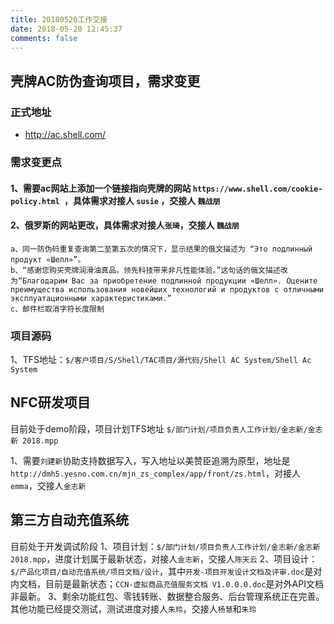 ```yaml
---
title: 20180520工作交接
date: 2018-05-20 12:45:37
comments: false
---
```



##  壳牌AC防伪查询项目，需求变更


### 正式地址
* http://ac.shell.com/

### 需求变更点
#### 1、需要ac网站上添加一个链接指向壳牌的网站 `https://www.shell.com/cookie-policy.html `，具体需求对接人 `susie` ，交接人 `魏战朋` 

#### 2、俄罗斯的网站更改，具体需求对接人`张琦`，交接人 `魏战朋`

    a、同一防伪码重复查询第二至第五次的情况下，显示结果的俄文描述为 “Это подлинный продукт «Шелл»”。
    b、“感谢您购买壳牌润滑油真品。领先科技带来非凡性能体验。”这句话的俄文描述改为“Благодарим Вас за приобретение подлинной продукции «Шелл». Оцените преимущества использования новейших технологий и продуктов с отличными эксплуатационными характеристиками.”
    c、邮件栏取消字符长度限制

### 项目源码

1、TFS地址：`$/客户项目/S/Shell/TAC项目/源代码/Shell AC System/Shell Ac System`


##  NFC研发项目

目前处于demo阶段，项目计划TFS地址 `$/部门计划/项目负责人工作计划/金志新/金志新 2018.mpp`

1、需要`刘建新`协助支持数据写入，写入地址以美赞臣追溯为原型，地址是`http://dmh5.yesno.com.cn/mjn_zs_complex/app/front/zs.html`，对接人`emma`，交接人`金志新`


## 第三方自动充值系统

目前处于开发调试阶段
1、项目计划：`$/部门计划/项目负责人工作计划/金志新/金志新 2018.mpp`，进度计划属于最新状态，对接人`金志新`，交接人`陈天云`
2、项目设计：`$/产品化项目/自动充值系统/项目文档/设计`，其中`开发-项目开发设计文档及评审.doc`是对内文档，目前是最新状态；`CCN-虚拟商品充值服务文档 V1.0.0.0.doc`是对外API文档非最新。
3、剩余功能红包、零钱转账、数据整合服务、后台管理系统正在完善。其他功能已经提交测试，测试进度对接人`朱玲`，交接人`杨慧`和`朱玲`



